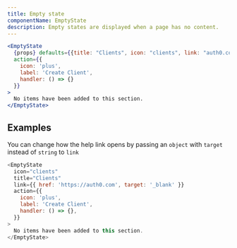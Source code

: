 ```yaml
---
title: Empty state
componentName: EmptyState
description: Empty states are displayed when a page has no content.
---
```


```jsx
<EmptyState
  {props} defaults={{title: "Clients", icon: "clients", link: "auth0.com"}}
  action={{
    icon: 'plus',
    label: 'Create Client',
    handler: () => {}
  }}
>
  No items have been added to this section.
</EmptyState>
```

## Examples

You can change how the help link opens by passing an `object` with `target` instead of `string` to `link`

```js
<EmptyState
  icon="clients"
  title="Clients"
  link={{ href: 'https://auth0.com', target: '_blank' }}
  action={{
    icon: 'plus',
    label: 'Create Client',
    handler: () => {},
  }}
>
  No items have been added to this section.
</EmptyState>
```
